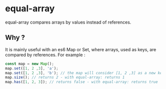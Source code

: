 # equal-array

equal-array compares arrays by values instead of references.

## Why ?

It is mainly useful with an es6 Map or Set, where arrays, used as keys, are compared by references. For example :
```js
const map = new Map();
map.set([1, 2 ,3], 'a');
map.set([1, 2 ,3], 'b'); // the map will consider [1, 2 ,3] as a new key
map.size(); // returns 2 - with equal-array: returns 1
map.has([1, 2, 3]); // returns false - with equal-array: returns true
```
